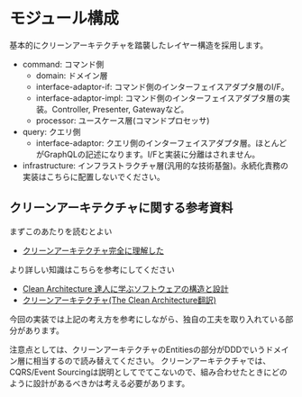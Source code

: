 # モジュール構成

基本的にクリーンアーキテクチャを踏襲したレイヤー構造を採用します。

- command: コマンド側
    - domain: ドメイン層
    - interface-adaptor-if: コマンド側のインターフェイスアダプタ層のI/F。
    - interface-adaptor-impl: コマンド側のインターフェイスアダプタ層の実装。Controller, Presenter, Gatewayなど。
    - processor: ユースケース層(コマンドプロセッサ)
- query: クエリ側
    - interface-adaptor: クエリ側のインターフェイスアダプタ層。ほとんどがGraphQLの記述になります。I/Fと実装に分離はされません。
- infrastructure: インフラストラクチャ層(汎用的な技術基盤)。永続化責務の実装はこちらに配置しないでください。

## クリーンアーキテクチャに関する参考資料

まずこのあたりを読むとよい

- [クリーンアーキテクチャ完全に理解した](https://gist.github.com/mpppk/609d592f25cab9312654b39f1b357c60)

より詳しい知識はこちらを参考にしてください

- [Clean Architecture 達人に学ぶソフトウェアの構造と設計](https://amzn.to/47sa385)
- [クリーンアーキテクチャ(The Clean Architecture翻訳)](https://blog.tai2.net/the_clean_architecture.html)

今回の実装では上記の考え方を参考にしながら、独自の工夫を取り入れている部分があります。

注意点としては、クリーンアーキテクチャのEntitiesの部分がDDDでいうドメイン層に相当するので読み替えてください。
クリーンアーキテクチャでは、CQRS/Event Sourcingは説明としてでてこないので、組み合わせたときにどのように設計があるべきかは考える必要があります。